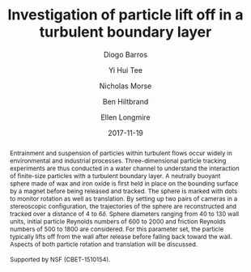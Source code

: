 ---
title: "Investigation of particle lift off in a turbulent boundary layer"
author: [Diogo Barros, Yi Hui Tee, Nicholas Morse, Ben Hiltbrand, Ellen Longmire]
collection: publications
category: conference_abstracts
permalink: /publication/2017-11-19-investigation-of-particle-lift-off-in-a-turbulent-boundary-layer
abstract: Entrainment and suspension of particles within turbulent flows occur widely in environmental and industrial processes. Three-dimensional particle tracking experiments are thus conducted in a water channel to understand the interaction of finite-size particles with a turbulent boundary layer. A neutrally buoyant sphere made of wax and iron oxide is first held in place on the bounding surface by a magnet before being released and tracked. The sphere is marked with dots to monitor rotation as well as translation. By setting up two pairs of cameras in a stereoscopic configuration, the trajectories of the sphere are reconstructed and tracked over a distance of $4$ to $6\delta$. Sphere diameters ranging from 40 to 130 wall units, initial particle Reynolds numbers of 600 to 2000 and friction Reynolds numbers of 500 to 1800 are considered. For this parameter set, the particle typically lifts off from the wall after release before falling back toward the wall. Aspects of both particle rotation and translation will be discussed.<br /><br /> Supported by NSF (CBET-1510154).
date: 2017-11-19
venue: '70th Annual Meeting of the APS Division of Fluid Dynamics'
linkurl: https://meetings.aps.org/Meeting/DFD17/Event/307713
citation: 'Barros, D., Tee, Y.H., Morse, N., Hiltbrand, B., & Longmire, E. (2017). &quot;Investigation of particle lift off in a turbulent boundary layer&quot; <i>70th Annual Meeting of the APS Division of Fluid Dynamics</i>. Denver, USA.'
---
